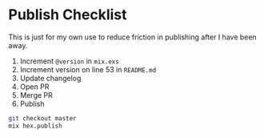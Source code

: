 # Publish Checklist

This is just for my own use to reduce friction in publishing after I have been away.

1. Increment `@version` in `mix.exs`
2. Increment version on line 53 in `README.md`
3. Update changelog
4. Open PR
5. Merge PR
6. Publish

```bash
git checkout master
mix hex.publish
```
